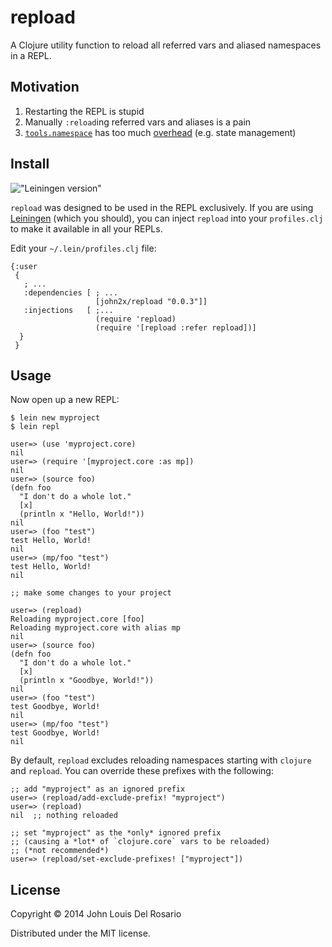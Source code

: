# repload

A Clojure utility function to reload all referred vars and aliased namespaces in a REPL.

## Motivation

1. Restarting the REPL is stupid
2. Manually `:reload`ing referred vars and aliases is a pain
2. [`tools.namespace`][tn] has too much [overhead][overhead] (e.g. state management)

[tn]: https://github.com/clojure/tools.namespace
[overhead]: https://github.com/clojure/tools.namespace#reloading-code-preparing-your-application

## Install

!["Leiningen version"](https://clojars.org/john2x/repload/latest-version.svg)

`repload` was designed to be used in the REPL exclusively. If you are using 
[Leiningen][lein] (which you should), you can inject `repload` into your 
`profiles.clj` to make it available in all your REPLs.

Edit your `~/.lein/profiles.clj` file:

    {:user
     {
       ; ...
       :dependencies [ ; ...
                       [john2x/repload "0.0.3"]]
       :injections   [ ;...
                       (require 'repload)
                       (require '[repload :refer repload])]
      }
     }

[lein]: https://github.com/technomancy/leiningen

## Usage

Now open up a new REPL:

    $ lein new myproject
    $ lein repl
    
    user=> (use 'myproject.core)
    nil
    user=> (require '[myproject.core :as mp])
    nil
    user=> (source foo)
    (defn foo
      "I don't do a whole lot."
      [x]
      (println x "Hello, World!"))
    nil
    user=> (foo "test")
    test Hello, World!
    nil
    user=> (mp/foo "test")
    test Hello, World!
    nil
    
    ;; make some changes to your project
    
    user=> (repload)
    Reloading myproject.core [foo]
    Reloading myproject.core with alias mp
    nil
    user=> (source foo)
    (defn foo
      "I don't do a whole lot."
      [x]
      (println x "Goodbye, World!"))
    nil
    user=> (foo "test")
    test Goodbye, World!
    nil
    user=> (mp/foo "test")
    test Goodbye, World!
    nil
    
By default, `repload` excludes reloading namespaces starting with `clojure` and
`repload`. You can override these prefixes with the following:

    ;; add "myproject" as an ignored prefix
    user=> (repload/add-exclude-prefix! "myproject")
    user=> (repload)
    nil  ;; nothing reloaded

    ;; set "myproject" as the *only* ignored prefix
    ;; (causing a *lot* of `clojure.core` vars to be reloaded)
    ;; (*not recommended*)
    user=> (repload/set-exclude-prefixes! ["myproject"])

## License

Copyright © 2014 John Louis Del Rosario

Distributed under the MIT license.

